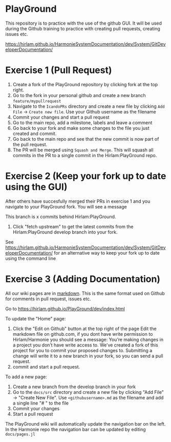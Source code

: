 # PlayGround

This repository is to practice with the use of the github GUI. It will be used during the Github training to practice with creating pull requests, creating issues etc. 

https://hirlam.github.io/HarmonieSystemDocumentation/dev/System/GitDeveloperDocumentation/

# Exercise 1 (Pull Request) 

1. Create a fork of the PlayGround repository by clicking fork at the top right. 
2. Go to the fork in your personal github and create a new branch `feature/mypullrequest`
3. Navigate to the `IcandoPRs` directory and create a new file by clicking `Add File` -> `Create new file`. Use your Github username as the filename  
4. Commit your changes and start a pull request
5. Go to the main repo, add a milestone, labels and leave a comment
6. Go back to your fork and make some changes to the file you just created and commit. 
7. Go back to the main repo and see that the new commit is now part of the pull request.   
8. The PR will be merged using `Squash and Merge`. This will squash all commits in the PR to a single commit in the Hirlam:PlayGround repo. 

# Exercise 2 (Keep your fork up to date using the GUI) 

After others have succesfully merged their PRs in exercise 1 and you navigate to your PlayGround fork. You will see a message 

This branch is x commits behind Hirlam:PlayGround.

1. Click "fetch upstream" to get the latest commits from the Hirlam:PlayGround develop branch into your fork. 


See https://hirlam.github.io/HarmonieSystemDocumentation/dev/System/GitDeveloperDocumentation/ for an alternative way to keep your fork up to date using the command line


# Exercise 3 (Adding Documentation) 

All our wiki pages are in [markdown](https://www.markdownguide.org/cheat-sheet/). This is the same format used on Github for comments in pull request, issues etc. 

Go to https://hirlam.github.io/PlayGround/dev/index.html

To update the "Home" page:
1. Click the "Edit on Github" button at the top right of the page
    Edit the markdown file on github.com, if you dont have write permission to Hirlam/Harmonie you should see a message: You’re making changes in a project you don’t have write access to. We’ve created a fork of this project for you to commit your proposed changes to. Submitting a change will write it to a new branch in your fork, so you can send a pull request.
2. commit and start a pull request.

To add a new page:

1. Create a new branch from the develop branch in your fork
2. Go to the `docs/src` directory and create a new file by clicking "Add File" -> "Create New File". Use `<githubusername>.md` as the filename and add a single line "# <firstname> <lastname>" to the file
3. Commit your changes
4. Start a pull request 

The PlayGround wiki will automatically update the navigation bar on the left. In the Harmonie repo the navigation bar can be updated by editing `docs/pages.jl`

